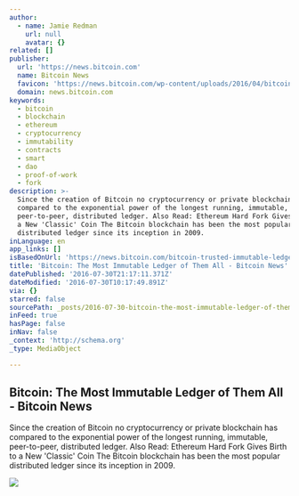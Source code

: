```yaml
---
author:
  - name: Jamie Redman
    url: null
    avatar: {}
related: []
publisher:
  url: 'https://news.bitcoin.com'
  name: Bitcoin News
  favicon: 'https://news.bitcoin.com/wp-content/uploads/2016/04/bitcoin_fav.png'
  domain: news.bitcoin.com
keywords:
  - bitcoin
  - blockchain
  - ethereum
  - cryptocurrency
  - immutability
  - contracts
  - smart
  - dao
  - proof-of-work
  - fork
description: >-
  Since the creation of Bitcoin no cryptocurrency or private blockchain has
  compared to the exponential power of the longest running, immutable,
  peer-to-peer, distributed ledger. Also Read: Ethereum Hard Fork Gives Birth to
  a New 'Classic' Coin The Bitcoin blockchain has been the most popular
  distributed ledger since its inception in 2009.
inLanguage: en
app_links: []
isBasedOnUrl: 'https://news.bitcoin.com/bitcoin-trusted-immutable-ledger/'
title: 'Bitcoin: The Most Immutable Ledger of Them All - Bitcoin News'
datePublished: '2016-07-30T21:17:11.371Z'
dateModified: '2016-07-30T10:17:49.891Z'
via: {}
starred: false
sourcePath: _posts/2016-07-30-bitcoin-the-most-immutable-ledger-of-them-all-bitcoin-new.md
inFeed: true
hasPage: false
inNav: false
_context: 'http://schema.org'
_type: MediaObject

---
```

<article style=""><h1>Bitcoin: The Most Immutable Ledger of Them All - Bitcoin News</h1><p>Since the creation of Bitcoin no cryptocurrency or private blockchain has compared to the exponential power of the longest running, immutable, peer-to-peer, distributed ledger. Also Read: Ethereum Hard Fork Gives Birth to a New 'Classic' Coin The Bitcoin blockchain has been the most popular distributed ledger since its inception in 2009.</p><img src="https://news.bitcoin.com/wp-content/uploads/2016/07/heiro.jpeg" /></article>